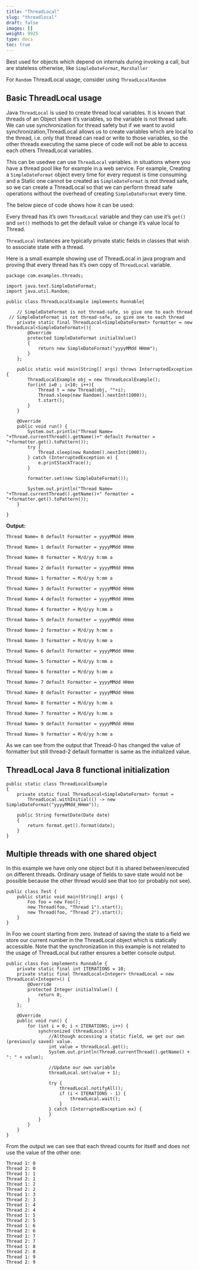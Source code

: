 ```yaml
---
title: "ThreadLocal"
slug: "threadlocal"
draft: false
images: []
weight: 9925
type: docs
toc: true
---
```


Best used for objects which depend on internals during invoking a call, but are stateless otherwise, like `SimpleDateFormat`, `Marshaller`

For `Random` ThreadLocal usage, consider using `ThreadLocalRandom`

## Basic ThreadLocal usage
Java `ThreadLocal` is used to create thread local variables. It is known that threads of an Object share it’s variables, so the variable is not thread safe. We can use synchronization for thread safety but if we want to avoid synchronization,ThreadLocal allows us to create variables which are local to the thread, i.e. only that thread can read or write to those variables, so the other threads executing the same piece of code will not be able to access each others ThreadLocal variables.

This can be usedwe can use `ThreadLocal` variables.
in situations where you have a thread pool like for example in a web service. For example, Creating a `SimpleDateFormat` object every time for every request is time consuming and a Static one cannot be created as `SimpleDateFormat` is not thread safe, so we can create a ThreadLocal so that we can perform thread safe operations without the overhead of creating `SimpleDateFormat` every time.

The below piece of code shows how it can be used:

Every thread has it’s own `ThreadLocal` variable and they can use it’s `get()` and `set()` methods to get the default value or change it’s value local to Thread.

`ThreadLocal` instances are typically private static fields in classes that wish to associate state with a thread.

Here is a small example showing use of ThreadLocal in java program and proving that every thread has it’s own copy of `ThreadLocal` variable.

    package com.examples.threads;
    
    import java.text.SimpleDateFormat;
    import java.util.Random;
    
    public class ThreadLocalExample implements Runnable{
    
        // SimpleDateFormat is not thread-safe, so give one to each thread
     // SimpleDateFormat is not thread-safe, so give one to each thread
        private static final ThreadLocal<SimpleDateFormat> formatter = new ThreadLocal<SimpleDateFormat>(){
            @Override
            protected SimpleDateFormat initialValue()
            {
                return new SimpleDateFormat("yyyyMMdd HHmm");
            }
        };
        
        public static void main(String[] args) throws InterruptedException {
            ThreadLocalExample obj = new ThreadLocalExample();
            for(int i=0 ; i<10; i++){
                Thread t = new Thread(obj, ""+i);
                Thread.sleep(new Random().nextInt(1000));
                t.start();
            }
        }
    
        @Override
        public void run() {
            System.out.println("Thread Name= "+Thread.currentThread().getName()+" default Formatter = "+formatter.get().toPattern());
            try {
                Thread.sleep(new Random().nextInt(1000));
            } catch (InterruptedException e) {
                e.printStackTrace();
            }
            
            formatter.set(new SimpleDateFormat());
            
            System.out.println("Thread Name= "+Thread.currentThread().getName()+" formatter = "+formatter.get().toPattern());
        }
    
    }


**Output:**

`Thread Name= 0 default Formatter = yyyyMMdd HHmm`

`Thread Name= 1 default Formatter = yyyyMMdd HHmm`

`Thread Name= 0 formatter = M/d/yy h:mm a`

`Thread Name= 2 default Formatter = yyyyMMdd HHmm`

`Thread Name= 1 formatter = M/d/yy h:mm a`

`Thread Name= 3 default Formatter = yyyyMMdd HHmm`

`Thread Name= 4 default Formatter = yyyyMMdd HHmm`

`Thread Name= 4 formatter = M/d/yy h:mm a`

`Thread Name= 5 default Formatter = yyyyMMdd HHmm`

`Thread Name= 2 formatter = M/d/yy h:mm a`

`Thread Name= 3 formatter = M/d/yy h:mm a`

`Thread Name= 6 default Formatter = yyyyMMdd HHmm`

`Thread Name= 5 formatter = M/d/yy h:mm a`

`Thread Name= 6 formatter = M/d/yy h:mm a`

`Thread Name= 7 default Formatter = yyyyMMdd HHmm`

`Thread Name= 8 default Formatter = yyyyMMdd HHmm`

`Thread Name= 8 formatter = M/d/yy h:mm a`

`Thread Name= 7 formatter = M/d/yy h:mm a`

`Thread Name= 9 default Formatter = yyyyMMdd HHmm`

`Thread Name= 9 formatter = M/d/yy h:mm a`


As we can see from the output that Thread-0 has changed the value of formatter but still thread-2 default formatter is same as the initialized value.



## ThreadLocal Java 8 functional initialization
    public static class ThreadLocalExample
    {
        private static final ThreadLocal<SimpleDateFormat> format = 
            ThreadLocal.withInitial(() -> new SimpleDateFormat("yyyyMMdd_HHmm"));

        public String formatDate(Date date)
        {
            return format.get().format(date);
        }
    }
    

## Multiple threads with one shared object
In this example we have only one object but it is shared between/executed on different threads. Ordinary usage of fields to save state would not be possible because the other thread would see that too (or probably not see).

    public class Test {
        public static void main(String[] args) {
            Foo foo = new Foo();
            new Thread(foo, "Thread 1").start();
            new Thread(foo, "Thread 2").start();
        }
    }

In Foo we count starting from zero. Instead of saving the state to a field we store our current number in the ThreadLocal object which is statically accessible.
Note that the synchronization in this example is not related to the usage of ThreadLocal but rather ensures a better console output.

    public class Foo implements Runnable {
        private static final int ITERATIONS = 10;
        private static final ThreadLocal<Integer> threadLocal = new ThreadLocal<Integer>() {
            @Override
            protected Integer initialValue() {
                return 0;
            }
        };

        @Override
        public void run() {
            for (int i = 0; i < ITERATIONS; i++) {
                synchronized (threadLocal) {
                    //Although accessing a static field, we get our own (previously saved) value.
                    int value = threadLocal.get();
                    System.out.println(Thread.currentThread().getName() + ": " + value);
                    
                    //Update our own variable
                    threadLocal.set(value + 1);

                    try {
                        threadLocal.notifyAll();
                        if (i < ITERATIONS - 1) {
                            threadLocal.wait();
                        }
                    } catch (InterruptedException ex) {
                    }
                }
            }
        }
    }

From the output we can see that each thread counts for itself and does not use the value of the other one:

    Thread 1: 0
    Thread 2: 0
    Thread 1: 1
    Thread 2: 1
    Thread 1: 2
    Thread 2: 2
    Thread 1: 3
    Thread 2: 3
    Thread 1: 4
    Thread 2: 4
    Thread 1: 5
    Thread 2: 5
    Thread 1: 6
    Thread 2: 6
    Thread 1: 7
    Thread 2: 7
    Thread 1: 8
    Thread 2: 8
    Thread 1: 9
    Thread 2: 9

